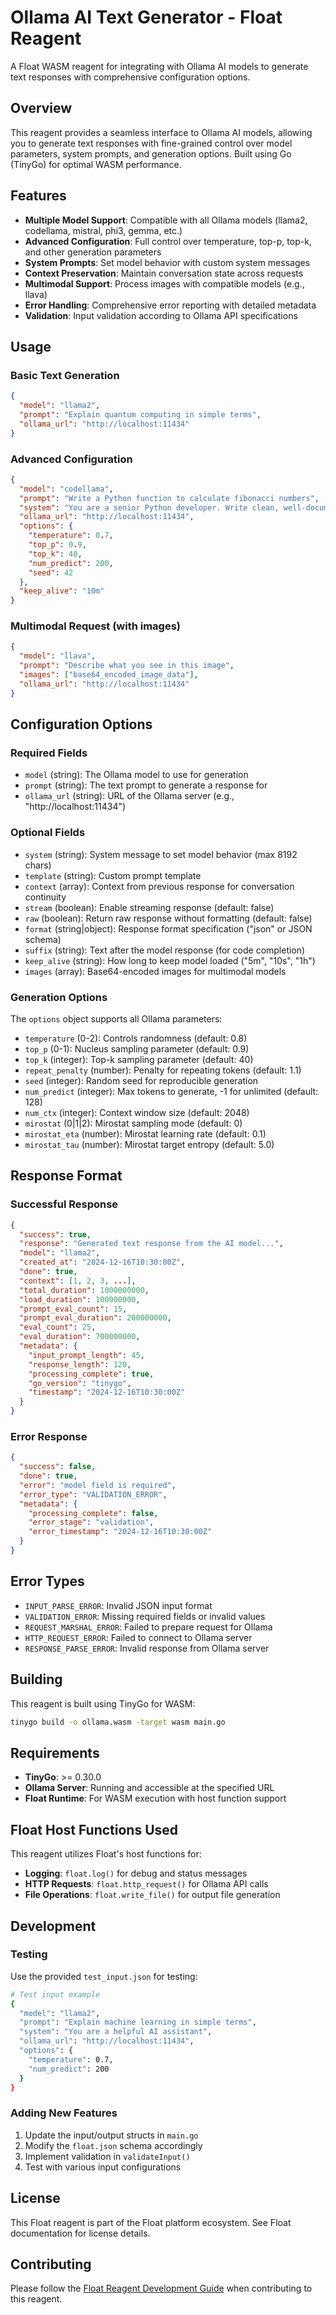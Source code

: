 # Ollama AI Text Generator - Float Reagent

A Float WASM reagent for integrating with Ollama AI models to generate text responses with comprehensive configuration options.

## Overview

This reagent provides a seamless interface to Ollama AI models, allowing you to generate text responses with fine-grained control over model parameters, system prompts, and generation options. Built using Go (TinyGo) for optimal WASM performance.

## Features

- **Multiple Model Support**: Compatible with all Ollama models (llama2, codellama, mistral, phi3, gemma, etc.)
- **Advanced Configuration**: Full control over temperature, top-p, top-k, and other generation parameters  
- **System Prompts**: Set model behavior with custom system messages
- **Context Preservation**: Maintain conversation state across requests
- **Multimodal Support**: Process images with compatible models (e.g., llava)
- **Error Handling**: Comprehensive error reporting with detailed metadata
- **Validation**: Input validation according to Ollama API specifications

## Usage

### Basic Text Generation

```json
{
  "model": "llama2",
  "prompt": "Explain quantum computing in simple terms",
  "ollama_url": "http://localhost:11434"
}
```

### Advanced Configuration

```json
{
  "model": "codellama",
  "prompt": "Write a Python function to calculate fibonacci numbers",
  "system": "You are a senior Python developer. Write clean, well-documented code with examples.",
  "ollama_url": "http://localhost:11434",
  "options": {
    "temperature": 0.7,
    "top_p": 0.9,
    "top_k": 40,
    "num_predict": 200,
    "seed": 42
  },
  "keep_alive": "10m"
}
```

### Multimodal Request (with images)

```json
{
  "model": "llava",
  "prompt": "Describe what you see in this image",
  "images": ["base64_encoded_image_data"],
  "ollama_url": "http://localhost:11434"
}
```

## Configuration Options

### Required Fields

- `model` (string): The Ollama model to use for generation
- `prompt` (string): The text prompt to generate a response for
- `ollama_url` (string): URL of the Ollama server (e.g., "http://localhost:11434")

### Optional Fields

- `system` (string): System message to set model behavior (max 8192 chars)
- `template` (string): Custom prompt template 
- `context` (array): Context from previous response for conversation continuity
- `stream` (boolean): Enable streaming response (default: false)
- `raw` (boolean): Return raw response without formatting (default: false)
- `format` (string|object): Response format specification ("json" or JSON schema)
- `suffix` (string): Text after the model response (for code completion)
- `keep_alive` (string): How long to keep model loaded ("5m", "10s", "1h")
- `images` (array): Base64-encoded images for multimodal models

### Generation Options

The `options` object supports all Ollama parameters:

- `temperature` (0-2): Controls randomness (default: 0.8)
- `top_p` (0-1): Nucleus sampling parameter (default: 0.9) 
- `top_k` (integer): Top-k sampling parameter (default: 40)
- `repeat_penalty` (number): Penalty for repeating tokens (default: 1.1)
- `seed` (integer): Random seed for reproducible generation
- `num_predict` (integer): Max tokens to generate, -1 for unlimited (default: 128)
- `num_ctx` (integer): Context window size (default: 2048)
- `mirostat` (0|1|2): Mirostat sampling mode (default: 0)
- `mirostat_eta` (number): Mirostat learning rate (default: 0.1)
- `mirostat_tau` (number): Mirostat target entropy (default: 5.0)

## Response Format

### Successful Response

```json
{
  "success": true,
  "response": "Generated text response from the AI model...",
  "model": "llama2",
  "created_at": "2024-12-16T10:30:00Z",
  "done": true,
  "context": [1, 2, 3, ...],
  "total_duration": 1000000000,
  "load_duration": 100000000,
  "prompt_eval_count": 15,
  "prompt_eval_duration": 200000000,
  "eval_count": 25,
  "eval_duration": 700000000,
  "metadata": {
    "input_prompt_length": 45,
    "response_length": 120,
    "processing_complete": true,
    "go_version": "tinygo",
    "timestamp": "2024-12-16T10:30:00Z"
  }
}
```

### Error Response

```json
{
  "success": false,
  "done": true,
  "error": "model field is required",
  "error_type": "VALIDATION_ERROR",
  "metadata": {
    "processing_complete": false,
    "error_stage": "validation",
    "error_timestamp": "2024-12-16T10:30:00Z"
  }
}
```

## Error Types

- `INPUT_PARSE_ERROR`: Invalid JSON input format
- `VALIDATION_ERROR`: Missing required fields or invalid values
- `REQUEST_MARSHAL_ERROR`: Failed to prepare request for Ollama
- `HTTP_REQUEST_ERROR`: Failed to connect to Ollama server
- `RESPONSE_PARSE_ERROR`: Invalid response from Ollama server

## Building

This reagent is built using TinyGo for WASM:

```bash
tinygo build -o ollama.wasm -target wasm main.go
```

## Requirements

- **TinyGo**: >= 0.30.0
- **Ollama Server**: Running and accessible at the specified URL
- **Float Runtime**: For WASM execution with host function support

## Float Host Functions Used

This reagent utilizes Float's host functions for:

- **Logging**: `float.log()` for debug and status messages
- **HTTP Requests**: `float.http_request()` for Ollama API calls  
- **File Operations**: `float.write_file()` for output file generation

## Development

### Testing

Use the provided `test_input.json` for testing:

```bash
# Test input example
{
  "model": "llama2",
  "prompt": "Explain machine learning in simple terms",
  "system": "You are a helpful AI assistant",
  "ollama_url": "http://localhost:11434",
  "options": {
    "temperature": 0.7,
    "num_predict": 200
  }
}
```

### Adding New Features

1. Update the input/output structs in `main.go`
2. Modify the `float.json` schema accordingly
3. Implement validation in `validateInput()`
4. Test with various input configurations

## License

This Float reagent is part of the Float platform ecosystem. See Float documentation for license details.

## Contributing

Please follow the [Float Reagent Development Guide](Reagent_Development_Guide.md) when contributing to this reagent. 